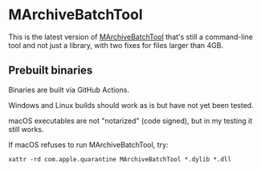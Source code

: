 # MArchiveBatchTool

This is the latest version of [MArchiveBatchTool](https://gitlab.com/modmyclassic/sega-mega-drive-mini/marchive-batch-tool)
that's still a command-line tool and not just a library, with two fixes for files larger than 4GB.

## Prebuilt binaries

Binaries are built via GitHub Actions.

Windows and Linux builds should work as is but have not yet been tested.

macOS executables are not "notarized" (code signed), but in my testing it still works.

If macOS refuses to run MArchiveBatchTool, try:

```
xattr -rd com.apple.quarantine MArchiveBatchTool *.dylib *.dll
```

